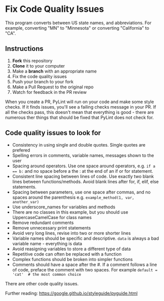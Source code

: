 # Fix Code Quality Issues

This program converts between US state names, and abbreviations. For example, converting "MN" to "Minnesota" or converting "California" to "CA".

## Instructions

1. **Fork** this repository
2. **Clone** it to your computer 
3. Make a **branch** with an appropriate name 
4. Fix the code quality issues
5. Push your branch to your fork
6. Make a Pull Request to the original repo
7. Watch for feedback in the PR review

When you create a PR, PyLint will run on your code and make some style checks. If it finds issues, you'll see a failing checks message in your PR. If all the checks pass, this doesn't mean that everything is good - there are numerous ther things that should be fixed that PyLint does not check for. 

## Code quality issues to look for 

* Consistency in using single and double quotes. Single quotes are prefered
* Spelling errors in comments, variable names, messages shown to the user 
* Spacing around operators. Use one space around operators, e.g. `if a == b:` and no space before a the : at the end of an if or for statement.
* Consistent line spacing between lines of code. Use exactly two blank lines between functions/methods. Avoid blank lines after for, if, elif, else statements. 
* Spacing between parameters, use one space after commas, and no spaces around the parenthesis e.g. `example_method(1, var, another_var)`
* Use underscore_names for variables and methods
* There are no classes in this example, but you should use UppercaseCamelCase for class names 
* Remove redundant comments
* Remove unnecessary print statements 
* Avoid very long lines, revise into two or more shorter lines 
* Variable names should be specific and descriptive. `data` is always a bad variable name - everything is data
* Avoid reasigning variables to store a different type of data
* Repetitive code can often be replaced with a function 
* Complex functions should be broken into simpler functions
* Comments should have a space after the #.  If a comment follows a line of code, preface the comment with two spaces. For example `default = 'cat'  # the most common choice`

There are other code quality issues. 

Further reading: https://google.github.io/styleguide/pyguide.html




